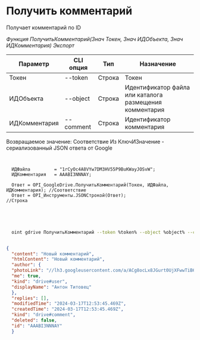 ﻿---
sidebar_position: 2
---

# Получить комментарий
 Получает комментарий по ID


*Функция ПолучитьКомментарий(Знач Токен, Знач ИДОбъекта, Знач ИДКомментария) Экспорт*

  | Параметр | CLI опция | Тип | Назначение |
  |-|-|-|-|
  | Токен | --token | Строка | Токен |
  | ИДОбъекта | --object | Строка | Идентификатор файла или каталога размещения комментария |
  | ИДКомментария | --comment | Строка | Идентификатор комментария |

  
  Возвращаемое значение:   Соответствие Из КлючИЗначение - сериализованный JSON ответа от Google

```bsl title="Пример кода"
	
  
  ИДФайла         = "1rCyOc4A8VYw7DM3HV55P9BuKWayJOSvW";
  ИДКомментария   = AAABI3NNNAY;
  
  Ответ = OPI_GoogleDrive.ПолучитьКомментарий(Токен, ИДФайла, ИДКомментария); //Соответствие
  Ответ = OPI_Инструменты.JSONСтрокой(Ответ);                                 //Строка
  

	
```

```sh title="Пример команды CLI"
    
  oint gdrive ПолучитьКомментарий --token %token% --object %object% --comment "AAABI3NNNAY"

```


```json title="Результат"

{
  "content": "Новый комментарий",
  "htmlContent": "Новый комментарий",
  "author": {
  "photoLink": "//lh3.googleusercontent.com/a/ACg8ocLx8JGurt0UjXFwwTiB6ZoDPWslW1EnfCTahrwrIllM6Q=s50-c-k-no",
  "me": true,
  "kind": "drive#user",
  "displayName": "Антон Титовец"
  },
  "replies": [],
  "modifiedTime": "2024-03-17T12:53:45.469Z",
  "createdTime": "2024-03-17T12:53:45.469Z",
  "kind": "drive#comment",
  "deleted": false,
  "id": "AAABI3NNNAY"
  }

```
